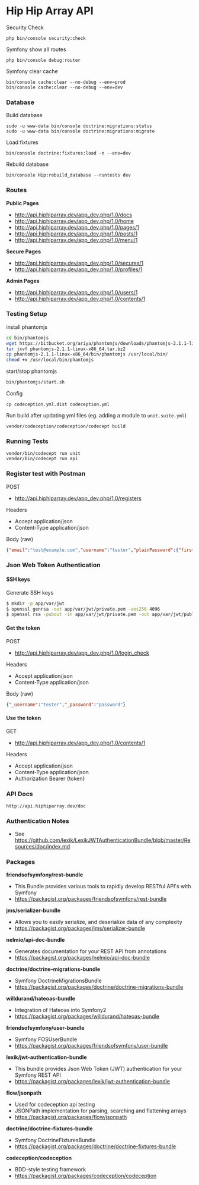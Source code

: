 Hip Hip Array API
===========



Security Check
```
php bin/console security:check
```

Symfony show all routes
```
php bin/console debug:router
```

Symfony clear cache
```
bin/console cache:clear --no-debug --env=prod
bin/console cache:clear --no-debug --env=dev
```


### Database


Build database
```
sudo -u www-data bin/console doctrine:migrations:status
sudo -u www-data bin/console doctrine:migrations:migrate
```

Load fixtures
```
bin/console doctrine:fixtures:load -n --env=dev
```

Rebuild database
```
bin/console Hip:rebuild_database --runtests dev
```


### Routes

**Public Pages**
- http://api.hiphiparray.dev/app_dev.php/1.0/docs
- http://api.hiphiparray.dev/app_dev.php/1.0/home
- http://api.hiphiparray.dev/app_dev.php/1.0/pages/1
- http://api.hiphiparray.dev/app_dev.php/1.0/posts/1
- http://api.hiphiparray.dev/app_dev.php/1.0/menu/1

**Secure Pages**
- http://api.hiphiparray.dev/app_dev.php/1.0/secures/1
- http://api.hiphiparray.dev/app_dev.php/1.0/profiles/1

**Admin Pages**
- http://api.hiphiparray.dev/app_dev.php/1.0/users/1
- http://api.hiphiparray.dev/app_dev.php/1.0/contents/1


### Testing Setup


install phantomjs

```bash
cd bin/phantomjs
wget https://bitbucket.org/ariya/phantomjs/downloads/phantomjs-2.1.1-linux-x86_64.tar.bz2
tar jxvf phantomjs-2.1.1-linux-x86_64.tar.bz2
cp phantomjs-2.1.1-linux-x86_64/bin/phantomjs /usr/local/bin/
chmod +x /usr/local/bin/phantomjs
```

start/stop phantomjs

```bash
bin/phantomjs/start.sh
```


Config
```
cp codeception.yml.dist codeception.yml
```


Run build after updating yml files (eg. adding a module to `unit.suite.yml`)
```
vendor/codeception/codeception/codecept build
```



### Running Tests

```
vendor/bin/codecept run unit
vendor/bin/codecept run api
```


### Register test with Postman


POST
- http://api.hiphiparray.dev/app_dev.php/1.0/registers

Headers
- Accept application/json
- Content-Type application/json

Body (raw)
```json
{"email":"test@example.com","username":"tester","plainPassword":{"first":"password","second":"password"}}
```


### Json Web Token Authentication


#### SSH keys

Generate SSH keys

```bash
$ mkdir -p app/var/jwt
$ openssl genrsa -out app/var/jwt/private.pem -aes256 4096
$ openssl rsa -pubout -in app/var/jwt/private.pem -out app/var/jwt/public.pem
```


#### Get the token

POST
- http://api.hiphiparray.dev/app_dev.php/1.0/login_check

Headers
- Accept application/json
- Content-Type application/json

Body (raw)
```json
{"_username":"tester","_password":"password"}
```

#### Use the token

GET
- http://api.hiphiparray.dev/app_dev.php/1.0/contents/1

Headers
- Accept            application/json
- Content-Type      application/json
- Authorization     Bearer {token}


### API Docs

```
http://api.hiphiparray.dev/doc
```

### Authentication Notes

- See https://github.com/lexik/LexikJWTAuthenticationBundle/blob/master/Resources/doc/index.md



### Packages


**friendsofsymfony/rest-bundle**
- This Bundle provides various tools to rapidly develop RESTful API's with Symfony
- https://packagist.org/packages/friendsofsymfony/rest-bundle


**jms/serializer-bundle**
- Allows you to easily serialize, and deserialize data of any complexity
- https://packagist.org/packages/jms/serializer-bundle


**nelmio/api-doc-bundle**
- Generates documentation for your REST API from annotations
- https://packagist.org/packages/nelmio/api-doc-bundle


**doctrine/doctrine-migrations-bundle**
- Symfony DoctrineMigrationsBundle
- https://packagist.org/packages/doctrine/doctrine-migrations-bundle


**willdurand/hateoas-bundle**
- Integration of Hateoas into Symfony2
- https://packagist.org/packages/willdurand/hateoas-bundle


**friendsofsymfony/user-bundle**
- Symfony FOSUserBundle
- https://packagist.org/packages/friendsofsymfony/user-bundle


**lexik/jwt-authentication-bundle**
- This bundle provides Json Web Token (JWT) authentication for your Symfony REST API
- https://packagist.org/packages/lexik/jwt-authentication-bundle


**flow/jsonpath**
- Used for codeception api testing
- JSONPath implementation for parsing, searching and flattening arrays
- https://packagist.org/packages/flow/jsonpath


**doctrine/doctrine-fixtures-bundle**
- Symfony DoctrineFixturesBundle
- https://packagist.org/packages/doctrine/doctrine-fixtures-bundle


**codeception/codeception**
- BDD-style testing framework
- https://packagist.org/packages/codeception/codeception

